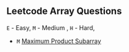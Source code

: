 ## Leetcode Array Questions

`E` - Easy, `M` - Medium , `H` - Hard,

* `M` [Maximum Product Subarray](lc_152_max_product_subarray/max_product_subarray.py)


<br>

<!-- * `H` [Word Search II](lc_212_word_search_II/word_search_II.py) -->




